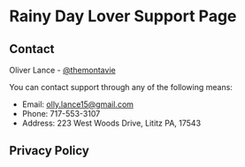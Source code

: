 # Rainy Day Lover Support Page

<!-- CONTACT -->
## Contact

Oliver Lance - [@themontavie](https://www.instagram.com/themontavie)

You can contact support through any of the following means:
* Email: olly.lance15@gmail.com
* Phone: 717-553-3107
* Address: 223 West Woods Drive, Lititz PA, 17543

## Privacy Policy
